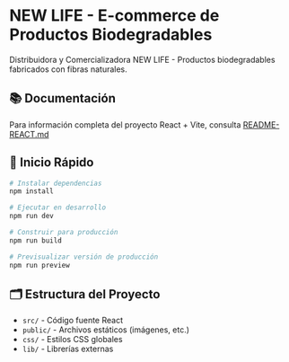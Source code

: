 # NEW LIFE - E-commerce de Productos Biodegradables

Distribuidora y Comercializadora NEW LIFE - Productos biodegradables fabricados con fibras naturales.

## 📚 Documentación

Para información completa del proyecto React + Vite, consulta [README-REACT.md](./README-REACT.md)

## 🚀 Inicio Rápido

```bash
# Instalar dependencias
npm install

# Ejecutar en desarrollo
npm run dev

# Construir para producción
npm run build

# Previsualizar versión de producción
npm run preview
```

## 🗂️ Estructura del Proyecto

- `src/` - Código fuente React
- `public/` - Archivos estáticos (imágenes, etc.)
- `css/` - Estilos CSS globales
- `lib/` - Librerías externas